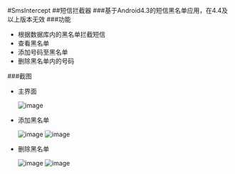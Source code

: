 #SmsIntercept
##短信拦截器
###基于Android4.3的短信黑名单应用，在4.4及以上版本无效
###功能
* 根据数据库内的黑名单拦截短信
* 查看黑名单
* 添加号码至黑名单
* 删除黑名单内的号码

###截图
* 主界面


	![image](https://github.com/xaoyao/SmsIntercept/blob/master/screenshot/Image1.png)

* 添加黑名单


	![image](https://github.com/xaoyao/SmsIntercept/blob/master/screenshot/Image2.png)
	![image](https://github.com/xaoyao/SmsIntercept/blob/master/screenshot/Image2.1.png)

* 删除黑名单


	![image](https://github.com/xaoyao/SmsIntercept/blob/master/screenshot/Image3.png)
	![image](https://github.com/xaoyao/SmsIntercept/blob/master/screenshot/Image3.1.png)


